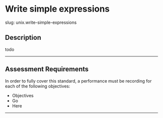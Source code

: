 
# Write simple expressions

slug: unix.write-simple-expressions

## Description
todo

---
## Assessment Requirements
In order to fully cover this standard, a performance must be recording for each of the following objectives:

- Objectives
- Go
- Here


---    
